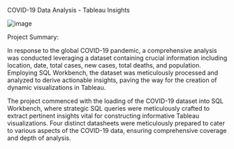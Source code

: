 COVID-19 Data Analysis - Tableau Insights

![image](https://github.com/Twinkle-Rakesh-Jain/CovidDeathsProject/assets/159181933/dcc1241c-8d5f-465a-ae91-4c5580f406a2)


Project Summary:


In response to the global COVID-19 pandemic, a comprehensive analysis was conducted leveraging a dataset containing crucial information including location, date, total cases, new cases, total deaths, and population. Employing SQL Workbench, the dataset was meticulously processed and analyzed to derive actionable insights, paving the way for the creation of dynamic visualizations in Tableau.

The project commenced with the loading of the COVID-19 dataset into SQL Workbench, where strategic SQL queries were meticulously crafted to extract pertinent insights vital for constructing informative Tableau visualizations. Four distinct datasheets were meticulously prepared to cater to various aspects of the COVID-19 data, ensuring comprehensive coverage and depth of analysis.

